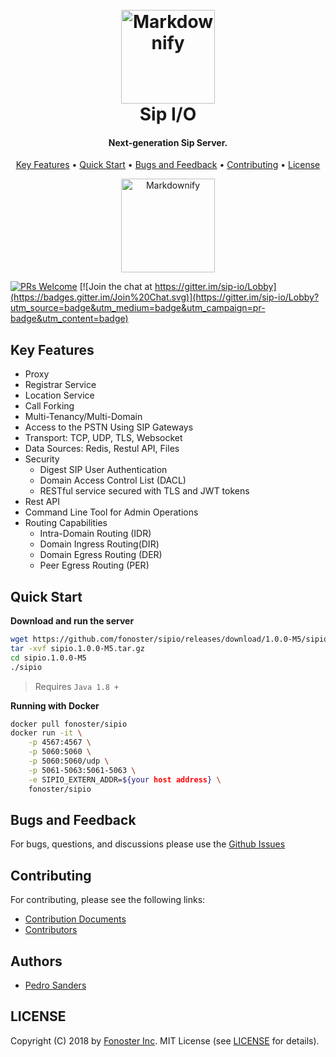 <h1 align="center">
  <br>
  <a href="http://www.amitmerchant.com/electron-markdownify"><img src="https://raw.githubusercontent.com/wiki/fonoster/sipio/images/logo.png" alt="Markdownify" width="150"></a>
  <br>
  Sip I/O
  <br>
</h1>

<h4 align="center">Next-generation Sip Server.</h4>

<p align="center">
  <a href="#key-features">Key Features</a> •
  <a href="#quick-start">Quick Start</a> •
  <a href="#bugs-and-feedback">Bugs and Feedback</a> •
  <a href="#Contributing">Contributing</a> •
  <a href="#license">License</a>
</p>

<div align="center">
   <img src="https://raw.githubusercontent.com/wiki/fonoster/sipio/images/logo.png" alt="Markdownify" width="150">
</div>

[![PRs Welcome](https://img.shields.io/badge/PRs-welcome-brightgreen.svg)](https://github.com/fonoster/sipio/issues) [![Join the chat at https://gitter.im/sip-io/Lobby](https://badges.gitter.im/Join%20Chat.svg)](https://gitter.im/sip-io/Lobby?utm_source=badge&utm_medium=badge&utm_campaign=pr-badge&utm_content=badge)


## Key Features

- Proxy
- Registrar Service
- Location Service
- Call Forking
- Multi-Tenancy/Multi-Domain
- Access to the PSTN Using SIP Gateways
- Transport: TCP, UDP, TLS, Websocket
- Data Sources: Redis, Restul API, Files 
- Security
  - Digest SIP User Authentication
  - Domain Access Control List (DACL)
  - RESTful service secured with TLS and JWT tokens
- Rest API
- Command Line Tool for Admin Operations
- Routing Capabilities
  - Intra-Domain Routing (IDR)
  - Domain Ingress Routing(DIR)
  - Domain Egress Routing (DER)
  - Peer Egress Routing (PER)

## Quick Start

**Download and run the server**

```bash
wget https://github.com/fonoster/sipio/releases/download/1.0.0-M5/sipio.1.0.0-M5.tar.gz
tar -xvf sipio.1.0.0-M5.tar.gz
cd sipio.1.0.0-M5
./sipio
```

> Requires `Java 1.8 +`

**Running with Docker**

```bash
docker pull fonoster/sipio
docker run -it \
    -p 4567:4567 \
    -p 5060:5060 \
    -p 5060:5060/udp \
    -p 5061-5063:5061-5063 \
    -e SIPIO_EXTERN_ADDR=${your host address} \
    fonoster/sipio
```

## Bugs and Feedback

For bugs, questions, and discussions please use the [Github Issues](https://github.com/fonoster/sipio/issues)

## Contributing

For contributing, please see the following links:

 - [Contribution Documents](https://github.com/fonoster/sipio/blob/master/CONTRIBUTING.md)
 - [Contributors](https://github.com/fonoster/graphs/contributors)

## Authors
 - [Pedro Sanders](https://github.com/psanders)

## LICENSE
Copyright (C) 2018 by [Fonoster Inc](https://github.com/fonoster). MIT License (see [LICENSE](https://github.com/fonoster/sipio/blob/master/LICENSE) for details).
